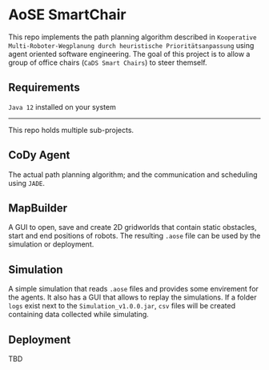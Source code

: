 # AoSE SmartChair
This repo implements the path planning algorithm described in `Kooperative Multi-Roboter-Wegplanung durch heuristische Prioritätsanpassung` using agent oriented software engineering. The goal of this project is to allow  a group of office chairs (`CaDS Smart Chairs`) to steer themself.

## Requirements
`Java 12` installed on your system

---
This repo holds multiple sub-projects.

## CoDy Agent
The actual path planning algorithm; and the communication and scheduling using `JADE`.

## MapBuilder
A GUI to open, save and create 2D gridworlds that contain static obstacles, start and end positions of robots. The resulting `.aose` file can be used by the simulation or deployment.

## Simulation
A simple simulation that reads `.aose` files and provides some envirement for the agents. It also has a GUI that allows to replay the simulations. If a folder `logs` exist next to the `Simulation_v1.0.0.jar`, `csv` files will be created containing data collected while simulating.

## Deployment
TBD
